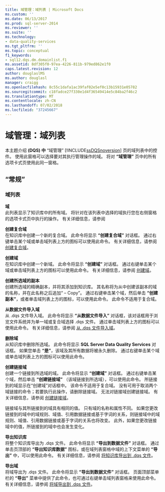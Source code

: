 ```yaml
---
title: 域管理：域列表 | Microsoft Docs
ms.custom: ''
ms.date: 06/13/2017
ms.prod: sql-server-2014
ms.reviewer: ''
ms.suite: ''
ms.technology:
- data-quality-services
ms.tgt_pltfrm: ''
ms.topic: conceptual
f1_keywords:
- sql12.dqs.dm.domainlist.f1
ms.assetid: 8df305f0-97ea-4226-811b-979ed862e1f0
caps.latest.revision: 12
author: douglaslMS
ms.author: douglasl
manager: craigg
ms.openlocfilehash: 8c55c1dafa1ac39faf02e5ef0c13b15931e05782
ms.sourcegitcommit: c18fadce27f330e1d4f36549414e5c84ba2f46c2
ms.translationtype: MT
ms.contentlocale: zh-CN
ms.lasthandoff: 07/02/2018
ms.locfileid: "37245667"
---
```

# <a name="domain-management-domain-list"></a>域管理：域列表
  本主题介绍 **(DQS) 中** “域管理” [!INCLUDE[ssDQSnoversion](../includes/ssdqsnoversion-md.md)] 页的域列表中的控件。 使用此窗格可以选择要对其执行管理操作的域。 将对 **“域管理”** 页中的所有选项卡式页使用此同一窗格。  
  
## <a name="options"></a>“常规”  
  
### <a name="domains-list"></a>域列表  
 **域**  
 此列表显示了知识库中的所有域。 将针对在该列表中选择的域执行您在右侧窗格的选项卡式页中执行的操作。 有关详细信息，请参阅  
  
 **创建复合域**  
 在知识库中创建一个新的复合域。 此命令将显示 **“创建复合域”** 对话框。 通过右键单击某个域或单击域列表上方的图标可以使用此命令。 有关详细信息，请参阅 [创建复合域](../../2014/data-quality-services/create-a-composite-domain.md)。  
  
 **创建域**  
 在知识库中创建一个新域。 此命令将显示 **“创建域”** 对话框。 通过右键单击某个域或单击域列表上方的图标可以使用此命令。 有关详细信息，请参阅 [创建域](../../2014/data-quality-services/create-a-domain.md)。  
  
 **创建所选域的副本**  
 创建所选域的精确副本，并将其添加到知识库。 其名称将为从中创建该副本的域的名称，并在此名称之后追加“ – Copy”。 通过右键单击某个域，然后单击 **“创建副本”**，或者单击域列表上方的图标，可以使用此命令。 此命令不适用于复合域。  
  
 **从数据文件导入域**  
 从 .dqs 文件导入域。 此命令将显示 **“从数据文件导入”** 对话框，该对话框用于浏览文件系统并为单一域或复合域选择 .dqs 文件。 通过单击域列表上方的图标可以使用此命令。 有关详细信息，请参阅 [从 .dqs 文件导入域](../../2014/data-quality-services/import-a-domain-from-a-dqs-file.md)。  
  
 **删除域**  
 从知识库中删除所选域。 此命令将显示 **SQL Server Data Quality Services** 对话框。 如果您单击 **“是”**，该域及其所有数据将被永久删除。 通过右键单击某个域或单击域列表上方的图标可以使用此命令。  
  
 **创建链接域**  
 创建一个链接到所选域的域。 此命令将显示 **“创建域”** 对话框。 通过右键单击某个域，然后单击 **“创建链接域”** （该域链接到所选域），可以使用此命令。 所链接到的域显示在“创建域”对话框中。 该命令不适用于复合域。 没有可用于取消两个域链接的命令；若要执行此操作，请删除链接域。 无法对链接域创建链接域。 有关详细信息，请参阅 [创建链接域](../../2014/data-quality-services/create-a-linked-domain.md)。  
  
 链接域与其所链接到的域具有相同的值。 只有域的名称和属性不同。 如果您更改链接到的域中的域规则、域值、引用数据链接或基于字词的关系，则链接域中的域规则、域值、引用数据链接或基于字词的关系也将改变。 此外，如果您更改链接域中的值，所链接到的域中也会发生变化。  
  
 **导出知识库**  
 将整个知识库导出为 .dqs 文件。 此命令将显示 **“导出到数据文件”** 对话框。 通过单击页顶部的 **“导出知识库数据”** 图标，或在域列表窗格中域的上下文菜单的 **“导出”** 中，可以使用此命令。 有关详细信息，请参阅 [将知识库导出到 .dqs 文件](../../2014/data-quality-services/export-a-knowledge-base-to-a-dqs-file.md)。  
  
 **导出域**  
 将域导出为 .dqs 文件。 此命令将显示 **“导出到数据文件”** 对话框。 页面顶部菜单栏的 **“导出”** 菜单中提供了此命令，也可通过右键单击域列表窗格来使用此命令。 有关详细信息，请参阅 [将域导出到 .dqs 文件](../../2014/data-quality-services/export-a-domain-to-a-dqs-file.md)。  
  
  
